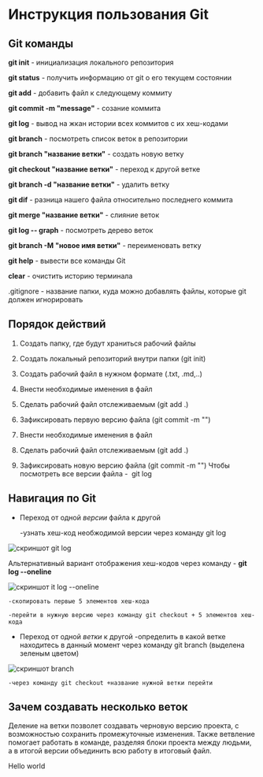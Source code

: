 # Инструкция пользования Git

## Git команды

**git init** - инициализация локального репозитория

**git status** - получить информацию от git о его текущем состоянии

**git add** - добавить файл к следующему коммиту

**git commit -m "message"** - созание коммита

**git log** - вывод на жкан истории всех коммитов с их хеш-кодами

**git branch** - посмотреть список веток в репозитории

**git branch "название ветки"** - создать новую ветку

**git checkout "название ветки"** - переход к другой ветке

**git branch -d "название ветки"** - удалить ветку

**git dif** - разница нашего файла относительно последнего коммита

**git merge "название ветки"** - слияние веток

**git log -- graph** - посмотреть дерево веток 

**git branch -M "новое имя ветки"** - переименовать ветку

**git help** - вывести все команды Git

**clear** - очистить историю терминала

.gitignore - название папки, куда можно добавлять файлы, которые git должен игнорировать

## Порядок действий 

1. Создать папку, где будут храниться рабочий файлы

2. Создать локальный репозиторий внутри папки (git init)
3. Создать рабочий файл в нужном формате (.txt, .md,..)
4. Внести необходимые именения в файл 
5. Сделать рабочий файл отслеживаемым (git add .)
6. Зафиксировать первую версию файла (git commit -m "")
7. Внести необходимые именения в файл 
8. Сделать рабочий файл отслеживаемым (git add .)
9. Зафиксировать новую версию файла (git commit -m "")
Чтобы посмотреть все версии файла -  git log 

## Навигация по Git

* Переход от одной _версии_ файла к другой
    
    -узнать хеш-код необжодимой версии через команду git log

 ![скриншот git log](log.png)

 Альтернативный вариант отображения хеш-кодов через команду - **git log --oneline**

 ![скриншот it log --oneline](oneline.png)

    -скопировать первые 5 элементов хеш-кода
    
    -перейти в нужную версию через команду git checkout + 5 элементов хеш-кода

* Переход от одной _ветки_ к другой
    -определить в какой ветке находитесь в данный момент через команду git branch (выделена зеленым цветом)
 
 ![скриншот branch](branch.png)

    -через команду git checkout +название нужной ветки перейти

## Зачем создавать несколько веток

Деление на ветки позволет создавать черновую версию проекта, с возможностью сохранить промежуточные изменения. Также ветвление помогает работать в команде, разделяя блоки проекта между людьми, а в итогой версии объединить всю работу в итоговый файл.

Hello world